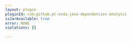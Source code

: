 ```yaml
---
layout: plugin
pluginId: com.github.pt-osda.java-dependencies-analysis
isJarAvailable: true
error: NONE
violations: []

---
```

